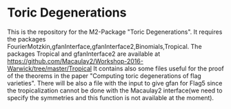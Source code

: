 # Toric Degenerations
This is the repository for the M2-Package "Toric Degenerations".
It requires the packages FourierMotzkin,gfanInterface,gfanInterface2,Binomials,Tropical.
The packages Tropical and gfanInterface2 are available at https://github.com/Macaulay2/Workshop-2016-Warwick/tree/master/Tropical
It contains also some files useful for the proof of the theorems in the paper "Computing toric degenerations of flag varieties".
There will be also a file with the input to give gfan for Flag5 since the tropicalization cannot be done with the Macaulay2 interface(we need to specify the symmetries and this function is not available at the moment).
 
